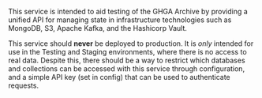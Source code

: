 This service is intended to aid testing of the GHGA Archive by providing a unified
API for managing state in infrastructure technologies such as MongoDB, S3, Apache Kafka,
and the Hashicorp Vault.

This service should **never** be deployed to production. It is *only* intended for use
in the Testing and Staging environments, where there is no access to real data.
Despite this, there should be a way to restrict which databases and collections can be
accessed with this service through configuration, and a simple API key (set in config)
that can be used to authenticate requests.
